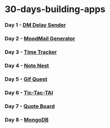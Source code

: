 # 30-days-building-apps

### Day 1 - [DM Delay Sender](https://github.com/yahyazoom17/30-days-building-apps/tree/main/dm-delay)
### Day 2 - [MoodMail Generator](https://github.com/yahyazoom17/30-days-building-apps/tree/main/mood-mail)
### Day 3 - [Time Tracker](https://github.com/yahyazoom17/30-days-building-apps/tree/main/time-tracker)
### Day 4 - [Note Nest](https://github.com/yahyazoom17/30-days-building-apps/tree/main/note-nest)
### Day 5 - [Gif Quest](https://github.com/yahyazoom17/30-days-building-apps/tree/main/gif-quest)
### Day 6 - [Tic-Tac-TAI](https://github.com/yahyazoom17/30-days-building-apps/tree/main/tic-tac-tai)
### Day 7 - [Quote Board](https://github.com/yahyazoom17/30-days-building-apps/tree/main/quote-board)
### Day 8 - [MongoDB](https://github.com/yahyazoom17/30-days-building-apps/tree/main/mongo-db)

